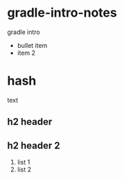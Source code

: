 # gradle-intro-notes
gradle intro
* bullet item
* item 2

# hash
text
## h2 header
## h2 header 2
1. list 1
2. list 2
